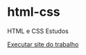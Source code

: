 # html-css

HTML e CSS Estudos

<a href="https://victorrezende7.github.io/html-css/Trabalho%202/index.html">  Executar site do trabalho </a>

